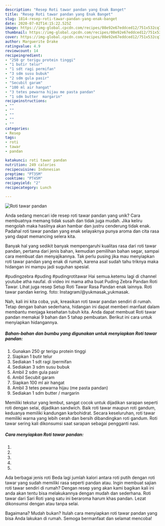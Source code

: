 ```yaml
---
description: "Resep Roti tawar pandan yang Enak Banget"
title: "Resep Roti tawar pandan yang Enak Banget"
slug: 1814-resep-roti-tawar-pandan-yang-enak-banget
date: 2020-07-02T14:15:22.525Z
image: https://img-global.cpcdn.com/recipes/08e92e67eddced12/751x532cq70/roti-tawar-pandan-foto-resep-utama.jpg
thumbnail: https://img-global.cpcdn.com/recipes/08e92e67eddced12/751x532cq70/roti-tawar-pandan-foto-resep-utama.jpg
cover: https://img-global.cpcdn.com/recipes/08e92e67eddced12/751x532cq70/roti-tawar-pandan-foto-resep-utama.jpg
author: Marguerite Drake
ratingvalue: 4.9
reviewcount: 14
recipeingredient:
- "250 gr terigu protein tinggi"
- "1 butir telur"
- "1 sdt ragi permifan"
- "3 sdm susu bubuk"
- "2 sdm gula pasir"
- "Secubit garam"
- "100 ml air hangat"
- "3 tetes pewarna hijau me pasta pandan"
- "1 sdm butter  margarin"
recipeinstructions:
- ""
- ""
- ""
- ""
- ""
categories:
- Resep
tags:
- roti
- tawar
- pandan

katakunci: roti tawar pandan 
nutrition: 249 calories
recipecuisine: Indonesian
preptime: "PT35M"
cooktime: "PT45M"
recipeyield: "2"
recipecategory: Lunch

---
```



![Roti tawar pandan](https://img-global.cpcdn.com/recipes/08e92e67eddced12/751x532cq70/roti-tawar-pandan-foto-resep-utama.jpg)

Anda sedang mencari ide resep roti tawar pandan yang unik? Cara membuatnya memang tidak susah dan tidak juga mudah. Jika keliru mengolah maka hasilnya akan hambar dan justru cenderung tidak enak. Padahal roti tawar pandan yang enak selayaknya punya aroma dan cita rasa yang dapat memancing selera kita.

Banyak hal yang sedikit banyak mempengaruhi kualitas rasa dari roti tawar pandan, pertama dari jenis bahan, kemudian pemilihan bahan segar, sampai cara membuat dan menyajikannya. Tak perlu pusing jika mau menyiapkan roti tawar pandan yang enak di rumah, karena asal sudah tahu triknya maka hidangan ini mampu jadi suguhan spesial.

#pudingzebra #puding #pudingrotitawar Hai semua.ketemu lagi di channel youtube atha naufal. di video ini mama atha buat Puding Zebra Pandan Roti Tawar. Lihat juga resep Setup Roti Tawar Rasa Pandan enak lainnya. Roti tawar pandan kering. foto: Instagram/@yukmasak_yukmasak.


Nah, kali ini kita coba, yuk, kreasikan roti tawar pandan sendiri di rumah. Tetap dengan bahan sederhana, hidangan ini dapat memberi manfaat dalam membantu menjaga kesehatan tubuh kita. Anda dapat membuat Roti tawar pandan memakai 9 bahan dan 5 tahap pembuatan. Berikut ini cara untuk menyiapkan hidangannya.

<!--inarticleads1-->

##### Bahan-bahan dan bumbu yang digunakan untuk menyiapkan Roti tawar pandan:

1. Gunakan 250 gr terigu protein tinggi
1. Siapkan 1 butir telur
1. Sediakan 1 sdt ragi /permifan
1. Sediakan 3 sdm susu bubuk
1. Ambil 2 sdm gula pasir
1. Ambil Secubit garam
1. Siapkan 100 ml air hangat
1. Ambil 3 tetes pewarna hijau (me pasta pandan)
1. Sediakan 1 sdm butter / margarin


Memiliki tekstur yang lembut, sangat cocok untuk dijadikan sarapan seperti roti dengan selai, dijadikan sandwich. Baik roti tawar maupun roti gandum, keduanya memiliki kandungan karbohidrat. Secara keseluruhan, roti tawar memiliki warna yang lebih cerah dan bersih dibandingkan roti gandum. Roti tawar sering kali dikonsumsi saat sarapan sebagai pengganti nasi. 

<!--inarticleads2-->

##### Cara menyiapkan Roti tawar pandan:

1. 
1. 
1. 
1. 
1. 


Ada berbagai jenis roti Beda lagi jumlah kalori antara roti putih dengan roti tawar yang sudah memiliki rasa seperti pandan atau. Ingin membuat sajian roti tawar sendiri di rumah? Dengan resep yang akan kami bagikan kali ini anda akan tentu bisa melakukannya dengan mudah dan sederhana. Roti tawar dari Sari Roti yang satu ini beraroma harum khas pandan. Lezat dikonsumsi dengan atau tanpa selai. 

Bagaimana? Mudah bukan? Itulah cara menyiapkan roti tawar pandan yang bisa Anda lakukan di rumah. Semoga bermanfaat dan selamat mencoba!
